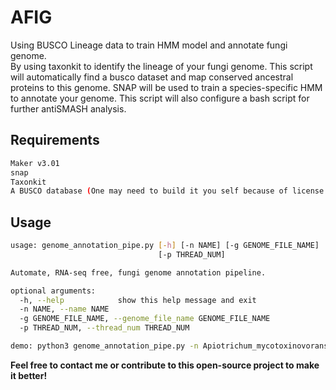 # AFIG
Using BUSCO Lineage data to train HMM model and annotate fungi genome.  
By using taxonkit to identify the lineage of your fungi genome. This script will automatically find a busco dataset and map conserved ancestral proteins to this genome. SNAP will be used to train a species-specific HMM to annotate your genome. 
This script will also configure a bash script for further antiSMASH analysis.


## Requirements

```bash
Maker v3.01
snap
Taxonkit
A BUSCO database (One may need to build it you self because of license issues.)
```

## Usage
```bash
usage: genome_annotation_pipe.py [-h] [-n NAME] [-g GENOME_FILE_NAME]
                                 [-p THREAD_NUM]

Automate, RNA-seq free, fungi genome annotation pipeline.

optional arguments:
  -h, --help            show this help message and exit
  -n NAME, --name NAME
  -g GENOME_FILE_NAME, --genome_file_name GENOME_FILE_NAME
  -p THREAD_NUM, --thread_num THREAD_NUM

demo: python3 genome_annotation_pipe.py -n Apiotrichum_mycotoxinovorans -g Am_genome.fasta -p 16
```

**Feel free to contact me or contribute to this open-source project to make it better!**
